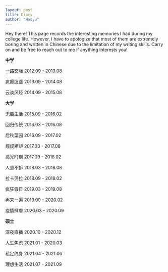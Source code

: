 ```yaml
---
layout: post
title: Diary
author: "Haoyu"
---
```


Hey there! This page records the interesting memories I had during my college life. However, I have to apologize that most of them are extremely boring and written in Chinese due to the limitation of my writing skills. Carry on and be free to reach out to me if anything interests you!

**中学**

[一路交际 2012.09 - 2013.08](https://yohaoyu.github.io/blog/diary/high-school-one/)

疯癫逍遥 2013.09 - 2014.08

云淡风轻 2014.09 - 2015.08

**大学**

[无趣生活 2015.09 - 2016.02](https://yohaoyu.github.io/blog/diary/college-one/)

回归传统 2016.03 - 2016.08

后秋菜园 2016.09 - 2017.02

规规矩矩 2017.03 - 2017.08

高光时刻 2017.09 - 2018.02

人坚不拆 2018.03 - 2018.08

拉卡贝拉 2018.09 - 2019.02

疯狂假日 2019.03 - 2019.08

再来一遍 2019.09 - 2020.02

疫情肆虐 2020.03 - 2020.09

**硕士**

深夜直播 2020.10 - 2020.12

人生焦虑 2021.01 - 2020.03

私定终身 2021.04 - 2021.06

理想生活 2021.07 - 2021.09
